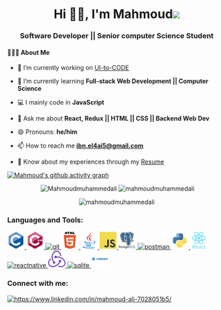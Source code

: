 <h1 align="center">Hi 👋🏽, I'm Mahmoud<img src="https://emojis.slackmojis.com/emojis/images/1495224255/2288/christmas_parrot.gif?1495224255" width="30"/></h1>
<h3 align="center">Software Developer || Senior computer Science Student</h3>


#### 👨🏻‍💻  About Me

- 🔭 I’m currently working on [UI-to-CODE](https://github.com/MahmoudMuhammedAli/UI-to-CODE)

- 🌱 I’m currently learning **Full-stack Web Development || Computer Science**

- 💻 I mainly code in **JavaScript**

- 💬 Ask me about **React, Redux || HTML || CSS || Backend Web Dev**
 
- 😄 Pronouns: **he/him**  

- 📫 How to reach me **ibn.el4ai5@gmail.com**

- 📄 Know about my experiences through my [Resume](https://drive.google.com/file/d/1ElGWdx62Dlg_I0kB_QDtIP6gq4ZUGS5R/view)

[![Mahmoud's github activity graph](https://activity-graph.herokuapp.com/graph?username=MahmoudMuhammedAli&theme=xcode)](https://git.io/MahmoudMuhammedAli)


<p align="center">
  &nbsp;<img width="48%" src="https://github-readme-stats.vercel.app/api?username=MahmoudMuhammedAli&show_icons=true&locale=en&theme=radical" alt="Mahmoudmuhammedali" />
  <img width="48%" src="https://github-readme-streak-stats.herokuapp.com/?user=MahmoudMuhammedAli&theme=radical" alt="mahmoudmuhammedali" />
</p>

<p align="center"><img src="https://github-readme-stats.vercel.app/api/top-langs?username=mahmoudmuhammedali&show_icons=true&locale=en&layout=compact&theme=radical" alt="mahmoudmuhammedali" /></p>







<h3 align="left">Languages and Tools:</h3>
<p align="left"> <a href="https://www.cprogramming.com/" target="_blank"> <img src="https://raw.githubusercontent.com/devicons/devicon/master/icons/c/c-original.svg" alt="c" width="40" height="40"/> </a> <a href="https://www.w3schools.com/cpp/" target="_blank"> <img src="https://raw.githubusercontent.com/devicons/devicon/master/icons/cplusplus/cplusplus-original.svg" alt="cplusplus" width="40" height="40"/> </a> <a href="https://git-scm.com/" target="_blank"> <img src="https://www.vectorlogo.zone/logos/git-scm/git-scm-icon.svg" alt="git" width="40" height="40"/> </a> <a href="https://www.w3.org/html/" target="_blank"> <img src="https://raw.githubusercontent.com/devicons/devicon/master/icons/html5/html5-original-wordmark.svg" alt="html5" width="40" height="40"/> </a> <a href="https://www.java.com" target="_blank"> <img src="https://raw.githubusercontent.com/devicons/devicon/master/icons/java/java-original.svg" alt="java" width="40" height="40"/> </a> <a href="https://developer.mozilla.org/en-US/docs/Web/JavaScript" target="_blank"> <img src="https://raw.githubusercontent.com/devicons/devicon/master/icons/javascript/javascript-original.svg" alt="javascript" width="40" height="40"/> </a> <a href="https://www.postgresql.org" target="_blank"> <img src="https://raw.githubusercontent.com/devicons/devicon/master/icons/postgresql/postgresql-original-wordmark.svg" alt="postgresql" width="40" height="40"/> </a> <a href="https://postman.com" target="_blank"> <img src="https://www.vectorlogo.zone/logos/getpostman/getpostman-icon.svg" alt="postman" width="40" height="40"/> </a> <a href="https://www.python.org" target="_blank"> <img src="https://raw.githubusercontent.com/devicons/devicon/master/icons/python/python-original.svg" alt="python" width="40" height="40"/> </a> <a href="https://reactjs.org/" target="_blank"> <img src="https://raw.githubusercontent.com/devicons/devicon/master/icons/react/react-original-wordmark.svg" alt="react" width="40" height="40"/> </a> <a href="https://reactnative.dev/" target="_blank"> <img src="https://reactnative.dev/img/header_logo.svg" alt="reactnative" width="40" height="40"/> </a> <a href="https://redux.js.org" target="_blank"> <img src="https://raw.githubusercontent.com/devicons/devicon/master/icons/redux/redux-original.svg" alt="redux" width="40" height="40"/> </a> <a href="https://www.sqlite.org/" target="_blank"> <img src="https://www.vectorlogo.zone/logos/sqlite/sqlite-icon.svg" alt="sqlite" width="40" height="40"/> </a> <a href="https://webpack.js.org" target="_blank"> <img src="https://raw.githubusercontent.com/devicons/devicon/d00d0969292a6569d45b06d3f350f463a0107b0d/icons/webpack/webpack-original-wordmark.svg" alt="webpack" width="40" height="40"/> </a> </p>


<h3 align="left">Connect with me:</h3>
<p align="left">
<a href="https://www.linkedin.com/in/mahmoud-ali-7028051b5/" target="blank"><img align="center" src="https://raw.githubusercontent.com/rahuldkjain/github-profile-readme-generator/master/src/images/icons/Social/linked-in-alt.svg" alt="https://www.linkedin.com/in/mahmoud-ali-7028051b5/" height="30" width="40" /></a>
</p>
